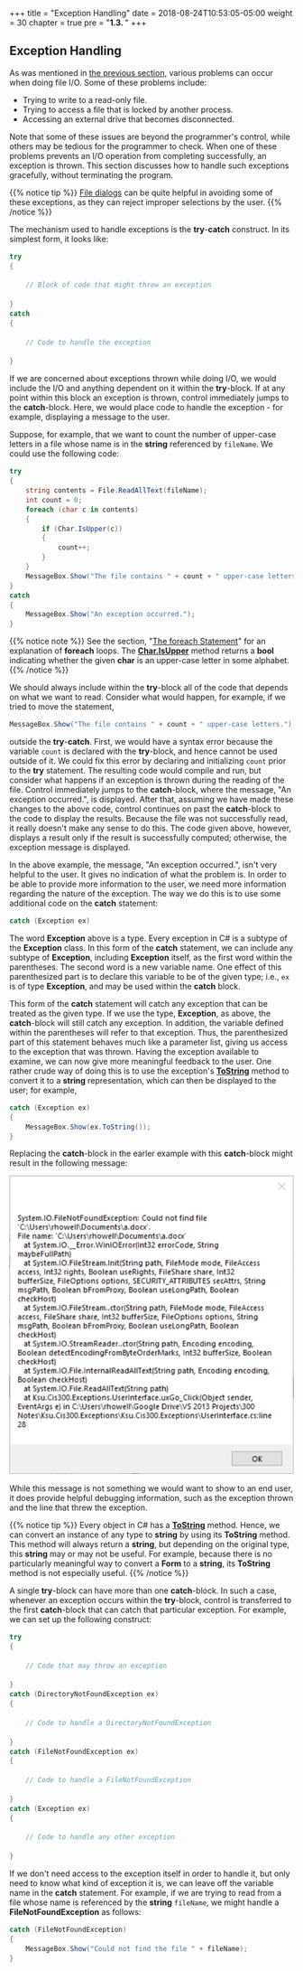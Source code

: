 +++
title = "Exception Handling"
date = 2018-08-24T10:53:05-05:00
weight = 30
chapter = true
pre = "<b>1.3. </b>"
+++

## Exception Handling

As was mentioned in [the previous
section](/io/simple-text-file), various
problems can occur when doing file I/O. Some of these problems include:

  - Trying to write to a read-only file.
  - Trying to access a file that is locked by another process.
  - Accessing an external drive that becomes disconnected.

Note that some of these issues are beyond the programmer's control,
while others may be tedious for the programmer to check. When one of these problems
prevents an I/O operation from completing successfully, an exception is
thrown. This section discusses how to handle such exceptions gracefully,
without terminating the program.

{{% notice tip %}}
[File dialogs](/io/dialogs/file-dialogs)
can be quite helpful in avoiding some of these exceptions, as they
can reject improper selections by the user. 
{{% /notice %}}

The mechanism used to handle exceptions is the **try**-**catch**
construct. In its simplest form, it looks like:
```C#
try
{
    
    // Block of code that might throw an exception
    
}
catch
{
    
    // Code to handle the exception
    
}
```
If we are concerned about exceptions thrown while doing I/O, we would
include the I/O and anything dependent on it within the **try**-block.
If at any point within this block an exception is thrown, control
immediately jumps to the **catch**-block. Here, we would place code to
handle the exception - for example, displaying a message to the user.

Suppose, for example, that we want to count the number of upper-case
letters in a file whose name is in the **string** referenced by
`fileName`. We could use the following code:
```C#
try
{
    string contents = File.ReadAllText(fileName);
    int count = 0;
    foreach (char c in contents)
    {
        if (Char.IsUpper(c))
        {
            count++;
        }
    }
    MessageBox.Show("The file contains " + count + " upper-case letters.");
}
catch
{
    MessageBox.Show("An exception occurred.");
}
```

{{% notice note %}}
See the section, "[The foreach
Statement](/appendix/syntax/foreach)" for an
explanation of **foreach** loops. The
[**Char.IsUpper**](https://docs.microsoft.com/en-us/dotnet/api/system.char.isupper?view=netframework-4.7.2#System_Char_IsUpper_System_Char_)
method returns a **bool** indicating whether the given **char** is an
upper-case letter in some alphabet.
{{% /notice %}}

We should always include within the **try**-block all of the code that
depends on what we want to read. Consider what would happen, for
example, if we tried to move the statement,
```C#
MessageBox.Show("The file contains " + count + " upper-case letters.");
```
outside the **try**-**catch**. First, we would have a syntax error
because the variable `count` is declared with the **try**-block, and
hence cannot be used outside of it. We could fix this error by declaring
and initializing `count` prior to the **try** statement. The resulting
code would compile and run, but consider what happens if an exception is
thrown during the reading of the file. Control immediately jumps to the
**catch**-block, where the message, "An exception occurred.", is
displayed. After that, assuming we have made these changes to the above
code, control continues on past the **catch**-block to the code to
display the results. Because the file was not successfully read, it
really doesn't make any sense to do this. The code given above, however,
displays a result only if the result is successfully computed;
otherwise, the exception message is displayed.

In the above example, the message, "An exception occurred.", isn't very
helpful to the user. It gives no indication of what the problem is. In
order to be able to provide more information to the user, we need more
information regarding the nature of the exception. The way we do this is
to use some additional code on the **catch** statement:
```C#
catch (Exception ex)
```
The word **Exception** above is a type. Every exception in C\# is a
subtype of the **Exception** class. In this form of the **catch**
statement, we can include any subtype of **Exception**, including
**Exception** itself, as the first word within the parentheses. The
second word is a new variable name. One effect of this parenthesized
part is to declare this variable to be of the given type; i.e., `ex` is
of type **Exception**, and may be used within the **catch** block.

This form of the **catch** statement will catch any exception that can
be treated as the given type. If we use the type, **Exception**, as
above, the **catch**-block will still catch any exception. In addition,
the variable defined within the parentheses will refer to that
exception. Thus, the parenthesized part of this statement behaves much
like a parameter list, giving us access to the exception that was
thrown. Having the exception available to examine, we can now give more
meaningful feedback to the user. One rather crude way of doing this is
to use the exception's
[**ToString**](https://docs.microsoft.com/en-us/dotnet/api/system.exception.tostring?view=netframework-4.7.2)
method to convert it to a **string**
representation, which can then be displayed to the user; for example,
```C#
catch (Exception ex)
{
    MessageBox.Show(ex.ToString());
}
```
Replacing the **catch**-block in the earler example with this
**catch**-block might result in the following message:

![A picture of a dialog should appear here.](exception-in-messagebox.png)

While this message is not something we would want to show to an end
user, it does provide helpful debugging information, such as the
exception thrown and the line that threw the exception.

{{% notice tip %}}
Every object in C# has a
[**ToString**](https://docs.microsoft.com/en-us/dotnet/api/system.object.tostring?view=netframework-4.7.2)
method. Hence, we can convert an instance of any type to **string** by
using its **ToString** method. This method will always return a
**string**, but depending on the original type, this **string** may or
may not be useful. For example, because there is no particularly meaningful way to
convert a **Form** to a **string**, its **ToString** method is not
especially useful.
{{% /notice %}}

A single **try**-block can have more than one **catch**-block. In such a
case, whenever an exception occurs within the **try**-block, control is
transferred to the first **catch**-block that can catch that particular
exception. For example, we can set up the following construct:
```C#
try
{

    // Code that may throw an exception

}
catch (DirectoryNotFoundException ex)
{

    // Code to handle a DirectoryNotFoundException

}
catch (FileNotFoundException ex)
{

    // Code to handle a FileNotFoundException

}
catch (Exception ex)
{

    // Code to handle any other exception

}
```
If we don't need access to the exception itself in order to handle it,
but only need to know what kind of exception it is, we can leave off the
variable name in the **catch** statement. For example, if we are trying
to read from a file whose name is referenced by the **string**
`fileName`, we might handle a **FileNotFoundException** as follows:
```C#
catch (FileNotFoundException)
{
    MessageBox.Show("Could not find the file " + fileName);
}
```
